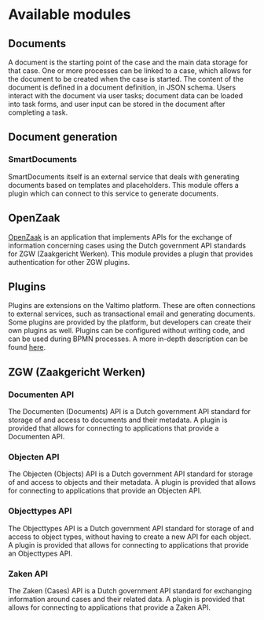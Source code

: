 # Available modules

## Documents

A document is the starting point of the case and the main data storage for that case. One or more processes can be
linked to a case, which allows for the document to be created when the case is started.
The content of the document is defined in a document definition, in JSON schema.
Users interact with the document via user tasks; document data can be loaded into task forms, and user input can be
stored in the document after completing a task.

## Document generation

### SmartDocuments

SmartDocuments itself is an external service that deals with generating documents based on templates and placeholders.
This module offers a plugin which can connect to this service to generate documents.

## OpenZaak

[OpenZaak](https://openzaak.org/) is an application that implements APIs for the exchange of information concerning cases
using the Dutch government API standards for ZGW (Zaakgericht Werken). This module provides a plugin that provides 
authentication for other ZGW plugins.

## Plugins

Plugins are extensions on the Valtimo platform. These are often connections to external
services, such as transactional email and  generating documents. Some plugins are provided
by the platform, but developers can create their own plugins as well. Plugins can be 
configured without writing code, and can be used during BPMN processes. A more in-depth
description can be found [here](plugin-introduction.md).

## ZGW (Zaakgericht Werken)

### Documenten API

The Documenten (Documents) API is a Dutch government API standard for storage of and access to documents and their 
metadata. A plugin is provided that allows for connecting to applications that provide a Documenten API.

### Objecten API

The Objecten (Objects) API is a Dutch government API standard for storage of and access to objects and their
metadata. A plugin is provided that allows for connecting to applications that provide an Objecten API.

### Objecttypes API

The Objecttypes API is a Dutch government API standard for storage of and access to object types, without having to
create a new API for each object. A plugin is provided that allows for connecting to applications that provide an 
Objecttypes API.

### Zaken API

The Zaken (Cases) API is a Dutch government API standard for exchanging information around cases and their related data.
A plugin is provided that allows for connecting to applications that provide a Zaken API.
